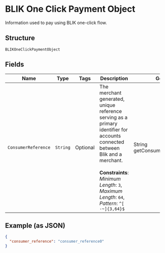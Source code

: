
# BLIK One Click Payment Object

Information used to pay using BLIK one-click flow.

## Structure

`BLIKOneClickPaymentObject`

## Fields

| Name | Type | Tags | Description | Getter | Setter |
|  --- | --- | --- | --- | --- | --- |
| `ConsumerReference` | `String` | Optional | The merchant generated, unique reference serving as a primary identifier for accounts connected between Blik and a merchant.<br><br>**Constraints**: *Minimum Length*: `3`, *Maximum Length*: `64`, *Pattern*: `^[ -~]{3,64}$` | String getConsumerReference() | setConsumerReference(String consumerReference) |

## Example (as JSON)

```json
{
  "consumer_reference": "consumer_reference0"
}
```

